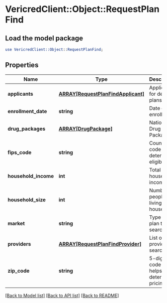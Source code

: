 # VericredClient::Object::RequestPlanFind

## Load the model package
```perl
use VericredClient::Object::RequestPlanFind;
```

## Properties
Name | Type | Description | Notes
------------ | ------------- | ------------- | -------------
**applicants** | [**ARRAY[RequestPlanFindApplicant]**](RequestPlanFindApplicant.md) | Applicants for desired plans. | [optional] 
**enrollment_date** | **string** | Date of enrollment | [optional] 
**drug_packages** | [**ARRAY[DrugPackage]**](DrugPackage.md) | National Drug Code Package Id | [optional] 
**fips_code** | **string** | County code to determine eligibility | [optional] 
**household_income** | **int** | Total household income. | [optional] 
**household_size** | **int** | Number of people living in household. | [optional] 
**market** | **string** | Type of plan to search for. | [optional] 
**providers** | [**ARRAY[RequestPlanFindProvider]**](RequestPlanFindProvider.md) | List of providers to search for. | [optional] 
**zip_code** | **string** | 5-digit zip code - this helps determine pricing. | [optional] 

[[Back to Model list]](../README.md#documentation-for-models) [[Back to API list]](../README.md#documentation-for-api-endpoints) [[Back to README]](../README.md)



